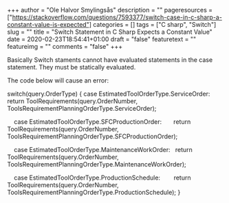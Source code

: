 +++
author = "Ole Halvor Smylingsås"
description = ""
pageresources = ["https://stackoverflow.com/questions/7593377/switch-case-in-c-sharp-a-constant-value-is-expected"]
categories = []
tags = ["C sharp", "Switch"]     
slug = ""
title = "Switch Statement in C Sharp Expects a Constant Value"
date = 2020-02-23T18:54:41+01:00
draft = "false"
featuretext = ""
featureimg = ""
comments = "false"
+++

Basically Switch staments cannot have evaluated statements in the case statement. They must be statically evaluated.

The code below will cause an error:

switch(query.OrderType) {
    case EstimatedToolOrderType.ServiceOrder:
        return ToolRequirements(query.OrderNumber, ToolsRequirementPlanningOrderType.ServiceOrder);

    case EstimatedToolOrderType.SFCProductionOrder:
       return ToolRequirements(query.OrderNumber, ToolsRequirementPlanningOrderType.SFCProductionOrder);

    case EstimatedToolOrderType.MaintenanceWorkOrder:
       return ToolRequirements(query.OrderNumber, ToolsRequirementPlanningOrderType.MaintenanceWorkOrder);

    case EstimatedToolOrderType.ProductionSchedule:
       return ToolRequirements(query.OrderNumber, ToolsRequirementPlanningOrderType.ProductionSchedule);
}
